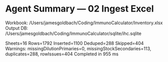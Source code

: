 # Agent Summary — 02 Ingest Excel

Workbook: /Users/jamesgoldbach/Coding/ImmunoCalculator/Inventory.xlsx
Output DB: /Users/jamesgoldbach/Coding/ImmunoCalculator/sqlite/ihc.sqlite

Sheets=16 Rows=1792 Inserted=1100 Deduped=288 Skipped=404
Warnings: missingDilutionPrimaries=0, missingStockSecondaries=113, duplicates=288, rowIssues=404
Completed in 955 ms